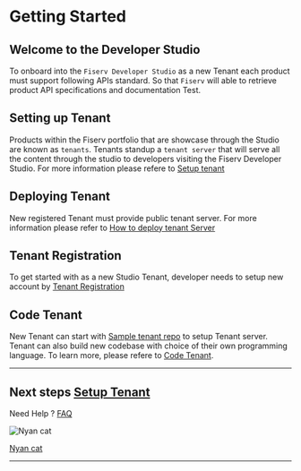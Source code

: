 # Getting Started

## Welcome to the Developer Studio

To onboard into the `Fiserv Developer Studio` as a new Tenant each product must support following APIs standard. So that `Fiserv` will able to retrieve product API specifications and documentation Test.

## Setting up Tenant

Products within the Fiserv portfolio that are showcase through the Studio are known as `tenants`.  Tenants standup a `tenant server` that will serve all the content through the studio to developers visiting the Fiserv Developer Studio.
For more information please refere to [Setup tenant](?path=docs/getting-started/setup-tenant/setup-tenant.md)

## Deploying Tenant

New registered Tenant must provide public tenant server.
For more information please refer to [How to deploy tenant Server](?path=docs/getting-started/setup-tenant/deploy-tenant.md)

## Tenant Registration

To get started with as a new Studio Tenant, developer needs to setup new account by [Tenant Registration](?path=docs/getting-started/setup-tenant/register-tenant.md)

## Code Tenant

New Tenant can start with [Sample tenant repo](https://github.com/Fiserv/sample-tenant-repo) to setup Tenant server. Tenant can also build new codebase with choice of their own programming language. To learn more, please refere to [Code Tenant](?path=docs/getting-started/code-a-tenant/code-tenant.md).
___

## Next steps [Setup Tenant](?path=docs/getting-started/setup-tenant/setup-tenant.md)


Need Help ?
[FAQ](?path=docs/faq/faq.md)

![Nyan cat](/assets/images/nyan-cat.png)

[Nyan cat](download/assets/files/nyan-cat.txt)
___


 
